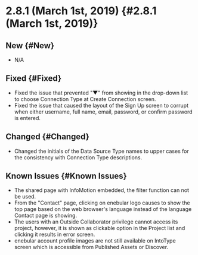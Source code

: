 # 2.8.1 (March 1st, 2019) {#2.8.1 (March 1st, 2019)}

## New {#New}

- N/A

## Fixed {#Fixed}

- Fixed the issue that prevented "▼" from showing in the drop-down list to choose Connection Type at Create Connection screen.
- Fixed the issue that caused the layout of the Sign Up screen to corrupt when either username, full name, email, password, or confirm password is entered.

## Changed {#Changed}

- Changed the initials of the Data Source Type names to upper cases for the consistency with Connection Type descriptions.

## Known Issues {#Known Issues}

- The shared page with InfoMotion embedded, the filter function can not be used.
- From the "Contact" page, clicking on enebular logo causes to show the top page based on the web browser's language instead of the language Contact page is showing.
- The users with an Outside Collaborator privilege cannot access its project, however, it is shown as clickable option in the Project list and clicking it results in error screen.
- enebular account profile images are not still available on IntoType screen which is accessible from Published Assets or Discover.
